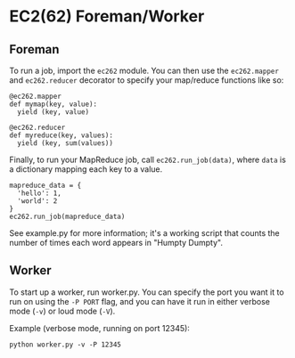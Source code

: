 # EC2(62) Foreman/Worker

## Foreman
To run a job, import the `ec262` module. You can then use the `ec262.mapper` and `ec262.reducer` decorator to specify your map/reduce functions like so:

    @ec262.mapper
    def mymap(key, value):
      yield (key, value)

    @ec262.reducer
    def myreduce(key, values):
      yield (key, sum(values))

Finally, to run your MapReduce job, call `ec262.run_job(data)`, where `data` is a dictionary mapping each key to a value.

    mapreduce_data = {
      'hello': 1,
      'world': 2
    }
    ec262.run_job(mapreduce_data)

See example.py for more information; it's a working script that counts the number of times each word appears in "Humpty Dumpty".

## Worker
To start up a worker, run worker.py. You can specify the port you want it to run on using the `-P PORT` flag, and you can have it run in either verbose mode (`-v`) or loud mode (`-V`).

Example (verbose mode, running on port 12345):

    python worker.py -v -P 12345